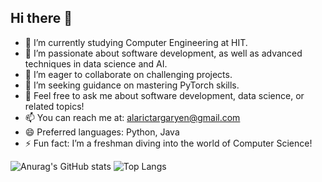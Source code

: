 ## Hi there 👋


- 🔭 I’m currently studying Computer Engineering at HIT.
- 🌱 I’m passionate about software development, as well as advanced techniques in data science and AI.
- 👯 I’m eager to collaborate on challenging projects.
- 🤔 I’m seeking guidance on mastering PyTorch skills.
- 💬 Feel free to ask me about software development, data science, or related topics!
- 📫 You can reach me at: alarictargaryen@gmail.com
- 😄 Preferred languages: Python, Java
- ⚡ Fun fact: I’m a freshman diving into the world of Computer Science!

  
![Anurag's GitHub stats](https://github-readme-stats.vercel.app/api?username=chenyuanTKCY)
![Top Langs](https://github-readme-stats.vercel.app/api/top-langs/?username=chenyuanTKCY)
